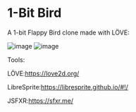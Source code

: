 # 1-Bit Bird
A 1-bit Flappy Bird clone made with LÖVE:

![image](https://github.com/user-attachments/assets/7c68515e-75c9-49e6-9f7b-20dd17936e36)
![image](https://github.com/user-attachments/assets/84ee4795-2c22-4b62-8bb9-82231d5d7b6d)

Tools:

LÖVE:https://love2d.org/

LibreSprite:https://libresprite.github.io/#!/

JSFXR:https://sfxr.me/
